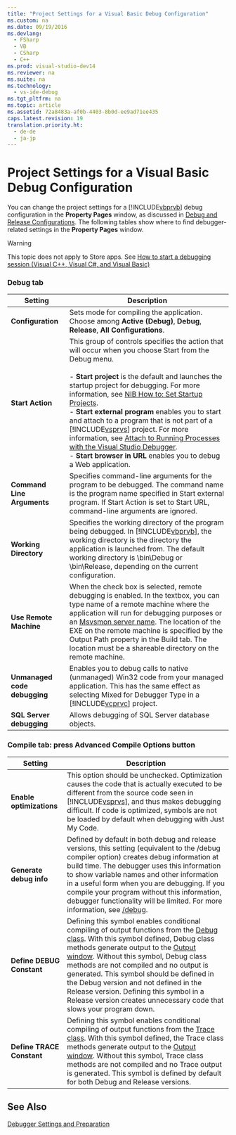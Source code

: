 ```yaml
---
title: "Project Settings for a Visual Basic Debug Configuration"
ms.custom: na
ms.date: 09/19/2016
ms.devlang: 
  - FSharp
  - VB
  - CSharp
  - C++
ms.prod: visual-studio-dev14
ms.reviewer: na
ms.suite: na
ms.technology: 
  - vs-ide-debug
ms.tgt_pltfrm: na
ms.topic: article
ms.assetid: 72a8483a-af0b-4403-8b0d-ee9ad71ee435
caps.latest.revision: 19
translation.priority.ht: 
  - de-de
  - ja-jp
---
```

# Project Settings for a Visual Basic Debug Configuration
You can change the project settings for a [!INCLUDE[vbprvb](../vs140/includes/vbprvb_md.md)] debug configuration in the **Property Pages** window, as discussed in [Debug and Release Configurations](../vs140/How-to--Set-Debug-and-Release-Configurations.md). The following tables show where to find debugger-related settings in the **Property Pages** window.  
  
> [!WARNING]
>  This topic does not apply to Store apps. See [How to start a debugging session (Visual C++, Visual C#, and Visual Basic)](../vs140/Start-a-debugging-session-for-a-Store-app-in-Visual-Studio--VB--C#--C---and-XAML-.md)  
  
### Debug tab  
  
|Setting|Description|  
|-------------|-----------------|  
|**Configuration**|Sets mode for compiling the application. Choose among **Active (Debug)**, **Debug**, **Release**, **All Configurations**.|  
|**Start Action**|This group of controls specifies the action that will occur when you choose Start from the Debug menu.<br /><br /> -   **Start project** is the default and launches the startup project for debugging. For more information, see [NIB How to: Set Startup Projects](assetId:///31465836-0911-48db-a5d9-e456b635e970).<br />-   **Start external program** enables you to start and attach to a program that is not part of a [!INCLUDE[vsprvs](../vs140/includes/vsprvs_md.md)] project. For more information, see [Attach to Running Processes with the Visual Studio Debugger](../vs140/Attach-to-Running-Processes-with-the-Visual-Studio-Debugger.md).<br />-   **Start browser in URL** enables you to debug a Web application.|  
|**Command Line Arguments**|Specifies command-line arguments for the program to be debugged. The command name is the program name specified in Start external program. If Start Action is set to Start URL, command-line arguments are ignored.|  
|**Working Directory**|Specifies the working directory of the program being debugged. In [!INCLUDE[vbprvb](../vs140/includes/vbprvb_md.md)], the working directory is the directory the application is launched from. The default working directory is \bin\Debug or \bin\Release, depending on the current configuration.|  
|**Use Remote Machine**|When the check box is selected, remote debugging is enabled. In the textbox, you can type name of a remote machine where the application will run for debugging purposes or an [Msvsmon server name](../vs140/Start--the-Remote-Debugging-Monitor.md). The location of the EXE on the remote machine is specified by the Output Path property in the Build tab. The location must be a shareable directory on the remote machine.|  
|**Unmanaged code debugging**|Enables you to debug calls to native (unmanaged) Win32 code from your managed application. This has the same effect as selecting Mixed for Debugger Type in a [!INCLUDE[vcprvc](../vs140/includes/vcprvc_md.md)] project.|  
|**SQL Server debugging**|Allows debugging of SQL Server database objects.|  
  
### Compile tab: press Advanced Compile Options button  
  
|Setting|Description|  
|-------------|-----------------|  
|**Enable optimizations**|This option should be unchecked. Optimization causes the code that is actually executed to be different from the source code seen in [!INCLUDE[vsprvs](../vs140/includes/vsprvs_md.md)], and thus makes debugging difficult. If code is optimized, symbols are not be loaded by default when debugging with Just My Code.|  
|**Generate debug info**|Defined by default in both debug and release versions, this setting (equivalent to the /debug compiler option) creates debug information at build time. The debugger uses this information to show variable names and other information in a useful form when you are debugging. If you compile your program without this information, debugger functionality will be limited. For more information, see [/debug](../vs140/-debug--Visual-Basic-.md).|  
|**Define DEBUG Constant**|Defining this symbol enables conditional compiling of output functions from the [Debug class](https://msdn.microsoft.com/en-us/library/system.diagnostics.debug.aspx). With this symbol defined, Debug class methods generate output to the [Output window](../Topic/Output%20Window.md). Without this symbol, Debug class methods are not compiled and no output is generated. This symbol should be defined in the Debug version and not defined in the Release version. Defining this symbol in a Release version creates unnecessary code that slows your program down.|  
|**Define TRACE Constant**|Defining this symbol enables conditional compiling of output functions from the [Trace class](https://msdn.microsoft.com/en-us/library/system.diagnostics.trace.aspx). With this symbol defined, the Trace class methods generate output to the [Output window](../Topic/Output%20Window.md). Without this symbol, Trace class methods are not compiled and no Trace output is generated. This symbol is defined by default for both Debug and Release versions.|  
  
## See Also  
 [Debugger Settings and Preparation](../vs140/Debugger-Settings-and-Preparation.md)